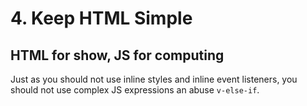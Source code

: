 # 4. Keep HTML Simple

## HTML for show, JS for computing
Just as you should not use inline styles and inline event listeners, you should
not use complex JS expressions an abuse `v-else-if`.
